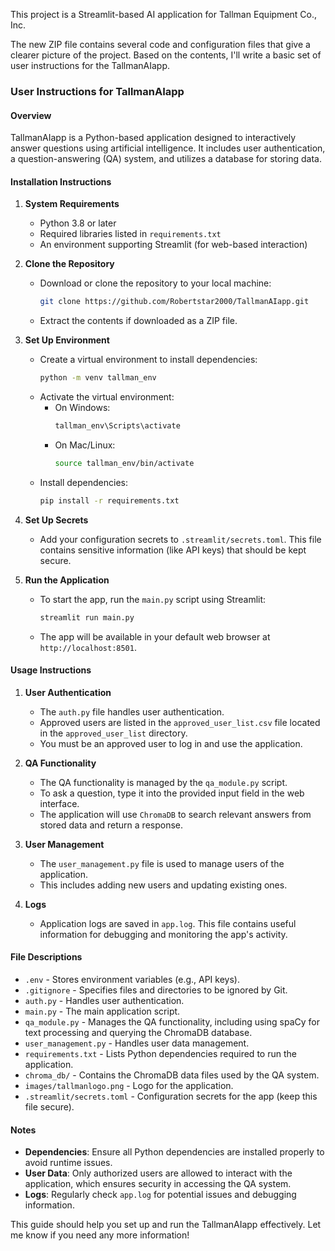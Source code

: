 This project is a Streamlit-based AI application for Tallman Equipment Co., Inc.

The new ZIP file contains several code and configuration files that give a clearer picture of the project. Based on the contents, I'll write a basic set of user instructions for the TallmanAIapp.

### User Instructions for TallmanAIapp

#### **Overview**
TallmanAIapp is a Python-based application designed to interactively answer questions using artificial intelligence. It includes user authentication, a question-answering (QA) system, and utilizes a database for storing data.

#### **Installation Instructions**

1. **System Requirements**
   - Python 3.8 or later
   - Required libraries listed in `requirements.txt`
   - An environment supporting Streamlit (for web-based interaction)

2. **Clone the Repository**
   - Download or clone the repository to your local machine:
     ```sh
     git clone https://github.com/Robertstar2000/TallmanAIapp.git
     ```
   - Extract the contents if downloaded as a ZIP file.

3. **Set Up Environment**
   - Create a virtual environment to install dependencies:
     ```sh
     python -m venv tallman_env
     ```
   - Activate the virtual environment:
     - On Windows:
       ```sh
       tallman_env\Scripts\activate
       ```
     - On Mac/Linux:
       ```sh
       source tallman_env/bin/activate
       ```
   - Install dependencies:
     ```sh
     pip install -r requirements.txt
     ```

4. **Set Up Secrets**
   - Add your configuration secrets to `.streamlit/secrets.toml`. This file contains sensitive information (like API keys) that should be kept secure.

5. **Run the Application**
   - To start the app, run the `main.py` script using Streamlit:
     ```sh
     streamlit run main.py
     ```
   - The app will be available in your default web browser at `http://localhost:8501`.

#### **Usage Instructions**

1. **User Authentication**
   - The `auth.py` file handles user authentication.
   - Approved users are listed in the `approved_user_list.csv` file located in the `approved_user_list` directory.
   - You must be an approved user to log in and use the application.

2. **QA Functionality**
   - The QA functionality is managed by the `qa_module.py` script.
   - To ask a question, type it into the provided input field in the web interface.
   - The application will use `ChromaDB` to search relevant answers from stored data and return a response.

3. **User Management**
   - The `user_management.py` file is used to manage users of the application.
   - This includes adding new users and updating existing ones.

4. **Logs**
   - Application logs are saved in `app.log`. This file contains useful information for debugging and monitoring the app's activity.

#### **File Descriptions**

- `.env` - Stores environment variables (e.g., API keys).
- `.gitignore` - Specifies files and directories to be ignored by Git.
- `auth.py` - Handles user authentication.
- `main.py` - The main application script.
- `qa_module.py` - Manages the QA functionality, including using spaCy for text processing and querying the ChromaDB database.
- `user_management.py` - Handles user data management.
- `requirements.txt` - Lists Python dependencies required to run the application.
- `chroma_db/` - Contains the ChromaDB data files used by the QA system.
- `images/tallmanlogo.png` - Logo for the application.
- `.streamlit/secrets.toml` - Configuration secrets for the app (keep this file secure).

#### **Notes**
- **Dependencies**: Ensure all Python dependencies are installed properly to avoid runtime issues.
- **User Data**: Only authorized users are allowed to interact with the application, which ensures security in accessing the QA system.
- **Logs**: Regularly check `app.log` for potential issues and debugging information.

This guide should help you set up and run the TallmanAIapp effectively. Let me know if you need any more information!
